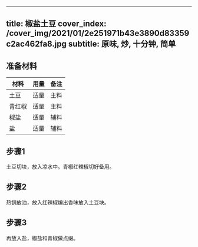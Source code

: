 
---
title: 椒盐土豆
cover_index: /cover_img/2021/01/2e251971b43e3890d83359c2ac462fa8.jpg
subtitle: 原味, 炒, 十分钟, 简单
---

## 准备材料

| 材料     | 用量 | 备注|
| ------- | ----- | --- |
| 土豆 | 适量| 主料 |
| 青红椒 | 适量| 主料 |
| 椒盐 | 适量| 辅料 |
| 盐 | 适量| 辅料 |

## 步骤1

土豆切块，放入凉水中。青椒红辣椒切好备用。

## 步骤2

热锅放油，放入红辣椒煸出香味放入土豆块。

## 步骤3

再放入盐，椒盐和青椒做点缀。

